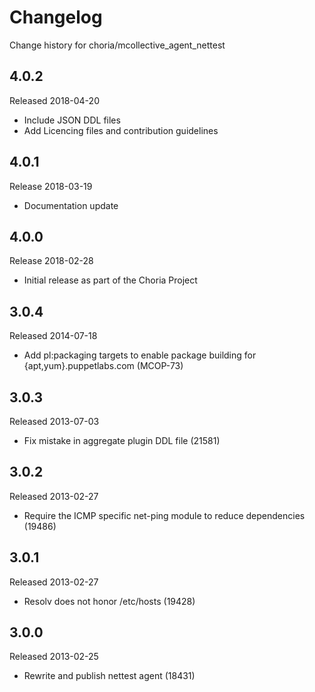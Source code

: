 # Changelog

Change history for choria/mcollective_agent_nettest

## 4.0.2

Released 2018-04-20

 * Include JSON DDL files
 * Add Licencing files and contribution guidelines

## 4.0.1

Release 2018-03-19

 * Documentation update

## 4.0.0

Release 2018-02-28

 * Initial release as part of the Choria Project

## 3.0.4

Released 2014-07-18

* Add pl:packaging targets to enable package building for
  {apt,yum}.puppetlabs.com (MCOP-73)


## 3.0.3

Released 2013-07-03

* Fix mistake in aggregate plugin DDL file (21581)


## 3.0.2

Released 2013-02-27

* Require the ICMP specific net-ping module to reduce dependencies (19486)


## 3.0.1

Released 2013-02-27

* Resolv does not honor /etc/hosts (19428)


## 3.0.0

Released 2013-02-25

* Rewrite and publish nettest agent (18431)
